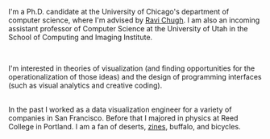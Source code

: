 I'm a Ph.D. candidate at the University of Chicago's department of computer science, where I'm advised by [Ravi Chugh](http://people.cs.uchicago.edu/~rchugh/). I am also an incoming assistant professor of Computer Science at the University of Utah in the School of Computing and Imaging Institute. 

<br/>

I'm interested in theories of visualization (and finding opportunities for the operationalization of those ideas) and the design of programming interfaces (such as visual analytics and creative coding).  

<br/>
In the past I worked as a data visualization engineer for a variety of companies in San Francisco. 
Before that I majored in physics at Reed College in Portland. 
I am a fan of deserts, <a href="https://www.mcnutt.in/#/zines">zines</a>, buffalo, and bicycles.
